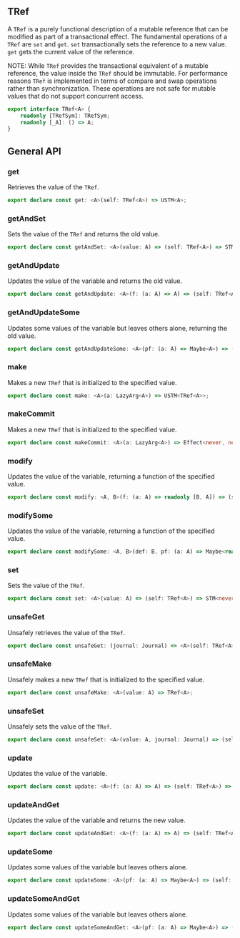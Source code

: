## TRef

A `TRef` is a purely functional description of a mutable reference that can
be modified as part of a transactional effect. The fundamental operations of
a `TRef` are `set` and `get`. `set` transactionally sets the reference to a
new value. `get` gets the current value of the reference.

NOTE: While `TRef` provides the transactional equivalent of a mutable
reference, the value inside the `TRef` should be immutable. For performance
reasons `TRef` is implemented in terms of compare and swap operations rather
than synchronization. These operations are not safe for mutable values that
do not support concurrent access.

```ts
export interface TRef<A> {
    readonly [TRefSym]: TRefSym;
    readonly [_A]: () => A;
}
```

## General API

### get

Retrieves the value of the `TRef`.

```ts
export declare const get: <A>(self: TRef<A>) => USTM<A>;
```

### getAndSet

Sets the value of the `TRef` and returns the old value.

```ts
export declare const getAndSet: <A>(value: A) => (self: TRef<A>) => STM<never, never, A>;
```

### getAndUpdate

Updates the value of the variable and returns the old value.

```ts
export declare const getAndUpdate: <A>(f: (a: A) => A) => (self: TRef<A>) => STM<never, never, A>;
```

### getAndUpdateSome

Updates some values of the variable but leaves others alone, returning the
old value.

```ts
export declare const getAndUpdateSome: <A>(pf: (a: A) => Maybe<A>) => (self: TRef<A>) => STM<never, never, A>;
```

### make

Makes a new `TRef` that is initialized to the specified value.

```ts
export declare const make: <A>(a: LazyArg<A>) => USTM<TRef<A>>;
```

### makeCommit

Makes a new `TRef` that is initialized to the specified value.

```ts
export declare const makeCommit: <A>(a: LazyArg<A>) => Effect<never, never, TRef<A>>;
```

### modify

Updates the value of the variable, returning a function of the specified
value.

```ts
export declare const modify: <A, B>(f: (a: A) => readonly [B, A]) => (self: TRef<A>) => STM<never, never, B>;
```

### modifySome

Updates the value of the variable, returning a function of the specified
value.

```ts
export declare const modifySome: <A, B>(def: B, pf: (a: A) => Maybe<readonly [B, A]>) => (self: TRef<A>) => STM<never, never, B>;
```

### set

Sets the value of the `TRef`.

```ts
export declare const set: <A>(value: A) => (self: TRef<A>) => STM<never, never, void>;
```

### unsafeGet

Unsafely retrieves the value of the `TRef`.

```ts
export declare const unsafeGet: (journal: Journal) => <A>(self: TRef<A>) => A;
```

### unsafeMake

Unsafely makes a new `TRef` that is initialized to the specified value.

```ts
export declare const unsafeMake: <A>(value: A) => TRef<A>;
```

### unsafeSet

Unsafely sets the value of the `TRef`.

```ts
export declare const unsafeSet: <A>(value: A, journal: Journal) => (self: TRef<A>) => void;
```

### update

Updates the value of the variable.

```ts
export declare const update: <A>(f: (a: A) => A) => (self: TRef<A>) => STM<never, never, void>;
```

### updateAndGet

Updates the value of the variable and returns the new value.

```ts
export declare const updateAndGet: <A>(f: (a: A) => A) => (self: TRef<A>) => STM<never, never, A>;
```

### updateSome

Updates some values of the variable but leaves others alone.

```ts
export declare const updateSome: <A>(pf: (a: A) => Maybe<A>) => (self: TRef<A>) => STM<never, never, void>;
```

### updateSomeAndGet

Updates some values of the variable but leaves others alone.

```ts
export declare const updateSomeAndGet: <A>(pf: (a: A) => Maybe<A>) => (self: TRef<A>) => STM<never, never, A>;
```

